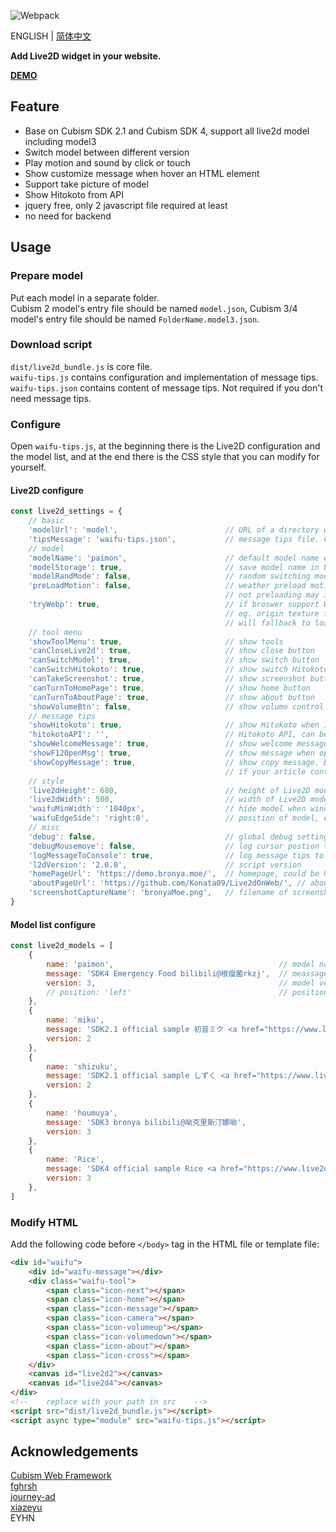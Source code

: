 ![Webpack](https://github.com/Konata09/Live2dOnWeb/workflows/Webpack/badge.svg)  

ENGLISH | [简体中文](https://github.com/Konata09/Live2dOnWeb/blob/master/README_CN.md)

**Add Live2D widget in your website.**  

**[DEMO](https://demo.bronya.moe)**

## Feature

- Base on Cubism SDK 2.1 and Cubism SDK 4, support all live2d model including model3  
- Switch model between different version  
- Play motion and sound by click or touch  
- Show customize message when hover an HTML element  
- Support take picture of model
- Show Hitokoto from API
- jquery free, only 2 javascript file required at least  
- no need for backend  

## Usage

### Prepare model

Put each model in a separate folder.  
Cubism 2 model's entry file should be named `model.json`, Cubism 3/4 model's entry file should be named `FolderName.model3.json`.

### Download script

`dist/live2d_bundle.js` is core file.  
`waifu-tips.js` contains configuration and implementation of message tips.  
`waifu-tips.json` contains content of message tips. Not required if you don't need message tips.

### Configure

Open `waifu-tips.js`, at the beginning there is the Live2D configuration and the model list, 
and at the end there is the CSS style that you can modify for yourself.

#### Live2D configure

```js
const live2d_settings = {
    // basic
    'modelUrl': 'model',                        // URL of a directory which consists of all model folder. NO slash in the end
    'tipsMessage': 'waifu-tips.json',           // message tips file. Can leave blank
    // model
    'modelName': 'paimon',                      // default model name when first visit website
    'modelStorage': true,                       // save model name in broswer
    'modelRandMode': false,                     // random switching model
    'preLoadMotion': false,                     // weather preload motion file. ONLY valid for model3 file,
                                                // not preloading may increase model loading speed, but it may cause jank when trigger motion.
    'tryWebp': true,                            // if broswer support WebP format, will try to load Webp texture first,
                                                // eg. origin texture file is klee.8192/texture_00.png, if enabled, will load klee.8192/texture_00.png.webp FIRST
                                                // will fallback to load origin file if any error occured 
    // tool menu
    'showToolMenu': true,                       // show tools
    'canCloseLive2d': true,                     // show close button
    'canSwitchModel': true,                     // show switch button
    'canSwitchHitokoto': true,                  // show switch Hitokoto button
    'canTakeScreenshot': true,                  // show screenshot button
    'canTurnToHomePage': true,                  // show home button
    'canTurnToAboutPage': true,                 // show about button
    'showVolumeBtn': false,                     // show volume control button, you could implement other logic yourself
    // message tips
    'showHitokoto': true,                       // show Hitokoto when inactive for 30 seconds
    'hitokotoAPI': '',                          // Hitokoto API, can be 'hitokoto.cn'(default), 'lwl12.com', 'jinrishici.com', 'fghrsh.net'
    'showWelcomeMessage': true,                 // show welcome message
    'showF12OpenMsg': true,                     // show message when open console
    'showCopyMessage': true,                    // show copy message. By default it watching copy operation inside '#articleContent' element,
                                                // if your article content is not under this tag, you could search and modify it below.
    // style
    'live2dHeight': 680,                        // height of Live2D model, NO 'px' in the end
    'live2dWidth': 500,                         // width of Live2D model, NO 'px' in the end
    'waifuMinWidth': '1040px',                  // hide model when window width less than setting, eg, '1040px' (Recommend) or 'disable'
    'waifuEdgeSide': 'right:0',                 // position of model, eg, 'left:0' or 'right:30', can be override by model setting
    // misc
    'debug': false,                             // global debug setting
    'debugMousemove': false,                    // log cursor postion to console, valid if debug is true
    'logMessageToConsole': true,                // log message tips to console
    'l2dVersion': '2.0.0',                      // script version
    'homePageUrl': 'https://demo.bronya.moe/',  // homepage, could be URL or 'auto'
    'aboutPageUrl': 'https://github.com/Konata09/Live2dOnWeb/', // about page
    'screenshotCaptureName': 'bronyaMoe.png',   // filename of screenshot, eg, 'live2d.png'
}
```

#### Model list configure

```js
const live2d_models = [
    {
        name: 'paimon',                                     // model name, should be same as folder name
        message: 'SDK4 Emergency Food bilibili@根瘤菌rkzj',  // meassage when switch to this model
        version: 3,                                         // model verion, different version has differnt entry file： 2: model.json , 3: FolderName.model3.json
        // position: 'left'                                 // position of this model
    },
    {
        name: 'miku',
        message: 'SDK2.1 official sample 初音ミク <a href="https://www.live2d.com/eula/live2d-free-material-license-agreement_en.html">LICENSE</a>',
        version: 2
    },
    {
        name: 'shizuku',
        message: 'SDK2.1 official sample しずく <a href="https://www.live2d.com/eula/live2d-free-material-license-agreement_en.html">LICENSE</a>',
        version: 2
    },
    {
        name: 'houmuya',
        message: 'SDK3 bronya bilibili@呦克里斯汀娜呦',
        version: 3
    },
    {
        name: 'Rice',
        message: 'SDK4 official sample Rice <a href="https://www.live2d.com/eula/live2d-free-material-license-agreement_en.html">LICENSE</a>',
        version: 3
    },
]
```

### Modify HTML

Add the following code before `</body>` tag in the HTML file or template file:

```html
<div id="waifu">
    <div id="waifu-message"></div>
    <div class="waifu-tool">
        <span class="icon-next"></span>
        <span class="icon-home"></span>
        <span class="icon-message"></span>
        <span class="icon-camera"></span>
        <span class="icon-volumeup"></span>
        <span class="icon-volumedown"></span>
        <span class="icon-about"></span>
        <span class="icon-cross"></span>
    </div>
    <canvas id="live2d2"></canvas>
    <canvas id="live2d4"></canvas>
</div>
<!--    replace with your path in src    -->
<script src="dist/live2d_bundle.js"></script>
<script async type="module" src="waifu-tips.js"></script>
```

## Acknowledgements

[Cubism Web Framework](https://github.com/Live2D/CubismWebFramework)  
[fghrsh](https://www.fghrsh.net/post/123.html)  
[journey-ad](https://github.com/journey-ad/live2d_src)  
[xiazeyu](https://github.com/xiazeyu/live2d-widget.js)  
EYHN
